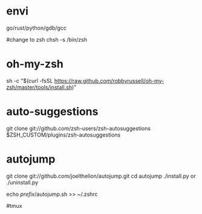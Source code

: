 # envi

go/rust/python/gdb/gcc

#change to zsh
chsh -s /bin/zsh

# oh-my-zsh
sh -c "$(curl -fsSL https://raw.github.com/robbyrussell/oh-my-zsh/master/tools/install.sh)"

# auto-suggestions
git clone git://github.com/zsh-users/zsh-autosuggestions $ZSH_CUSTOM/plugins/zsh-autosuggestions

# autojump
git clone git://github.com/joelthelion/autojump.git
cd autojump
./install.py or ./uninstall.py

echo _prefix_/autojump.sh >> ~/.zshrc

#tmux

